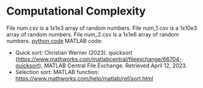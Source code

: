 # Computational Complexity
File num.csv is a 1x1e3 array of random numbers. File num_1.csv is a 1x10e3 array of random numbers. File num_2.csv is a 1x1e6 array of random numbers. 
[python code](https://colab.research.google.com/drive/1BEIOdnJOnMmtqtVuRHHL2ppgTbkRgTXY?usp=sharing)
MATLAB code:
 * Quick sort: Christian Werner (2023). quicksort (https://www.mathworks.com/matlabcentral/fileexchange/66704-quicksort), MATLAB Central File Exchange. Retrieved April  12, 2023.  
 * Selection sort: MATLAB function: https://www.mathworks.com/help/matlab/ref/sort.html
